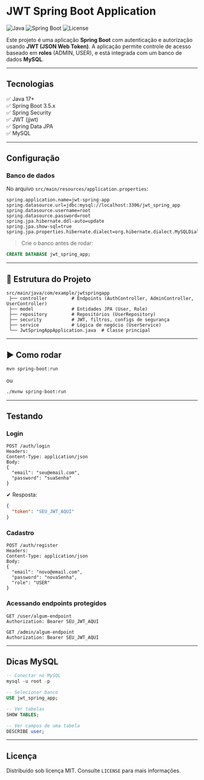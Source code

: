 
# JWT Spring Boot Application

![Java](https://img.shields.io/badge/Java-17+-green?logo=java)
![Spring Boot](https://img.shields.io/badge/Spring%20Boot-3.5.x-brightgreen?logo=spring)
![License](https://img.shields.io/badge/license-MIT-blue)

Este projeto é uma aplicação **Spring Boot** com autenticação e autorização usando **JWT (JSON Web Token)**. A aplicação permite controle de acesso baseado em **roles** (ADMIN, USER), e está integrada com um banco de dados **MySQL**.

---

## Tecnologias

✅ Java 17+  
✅ Spring Boot 3.5.x  
✅ Spring Security  
✅ JWT (jjwt)  
✅ Spring Data JPA  
✅ MySQL  

---

## Configuração

### Banco de dados

No arquivo `src/main/resources/application.properties`:
```properties
spring.application.name=jwt-spring-app
spring.datasource.url=jdbc:mysql://localhost:3306/jwt_spring_app
spring.datasource.username=root
spring.datasource.password=root
spring.jpa.hibernate.ddl-auto=update
spring.jpa.show-sql=true
spring.jpa.properties.hibernate.dialect=org.hibernate.dialect.MySQLDialect
```
> Crie o banco antes de rodar:
```sql
CREATE DATABASE jwt_spring_app;
```

---

## 📂 Estrutura do Projeto
```
src/main/java/com/example/jwtspringapp
 ├── controller         # Endpoints (AuthController, AdminController, UserController)
 ├── model              # Entidades JPA (User, Role)
 ├── repository         # Repositórios (UserRepository)
 ├── security           # JWT, filtros, configs de segurança
 ├── service            # Lógica de negócio (UserService)
 └── JwtSpringAppApplication.java  # Classe principal
```

---

## ▶ Como rodar

```bash
mvn spring-boot:run
```
ou
```bash
./mvnw spring-boot:run
```

---

## Testando

### Login
```
POST /auth/login
Headers:
Content-Type: application/json
Body:
{
  "email": "seu@email.com",
  "password": "suaSenha"
}
```
✔ Resposta: 
```json
{
  "token": "SEU_JWT_AQUI"
}
```

###  Cadastro
```
POST /auth/register
Headers:
Content-Type: application/json
Body:
{
  "email": "novo@email.com",
  "password": "novaSenha",
  "role": "USER"
}
```

###  Acessando endpoints protegidos
```
GET /user/algum-endpoint
Authorization: Bearer SEU_JWT_AQUI
```
```
GET /admin/algum-endpoint
Authorization: Bearer SEU_JWT_AQUI
```

---

##  Dicas MySQL

```sql
-- Conectar no MySQL
mysql -u root -p

-- Selecionar banco
USE jwt_spring_app;

-- Ver tabelas
SHOW TABLES;

-- Ver campos de uma tabela
DESCRIBE user;
```

---

##  Licença

Distribuído sob licença MIT. Consulte `LICENSE` para mais informações.
